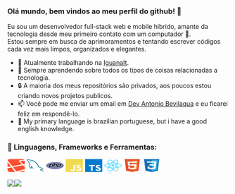 ### Olá mundo, bem vindos ao meu perfil do github! 👋
Eu sou um desenvolvedor full-stack web e mobile hibrido, amante da tecnologia desde meu primeiro contato com um computador 🤩.\
Estou sempre em busca de aprimoramentos e tentando escrever códigos cada vez mais limpos, organizados e elegantes.

- 🔭 Atualmente trabalhando na <a href="https://iguanait.com.br" target="_blank">IguanaIt</a>.</li>
- 🌱 Sempre aprendendo sobre todos os tipos de coisas relacionadas a tecnologia.</li>
- 🔒 A maioria dos meus repositórios são privados, aos poucos estou criando novos projetos publicos.</li>
- 📫 Você pode me enviar um email em [Dev Antonio Bevilaqua](mailto:tonibevila@gmail.com?subject=[Github]%20Contato) e eu ficarei feliz em respondê-lo.</li>
- 📍 My primary language is brazilian portuguese, but i have a good english knowledge.</li>

### 🔨 Linguagens, Frameworks e Ferramentas:
<div style="display: inline_block">
  <img align="center" alt="Laravel" height="30" width="40" src="https://raw.githubusercontent.com/devicons/devicon/master/icons/laravel/laravel-plain.svg">
  <img align="center" alt="Mysql" height="30" width="40" src="https://raw.githubusercontent.com/devicons/devicon/master/icons/mysql/mysql-plain.svg">
  <img align="center" alt="PHP" height="30" width="40" src="https://raw.githubusercontent.com/devicons/devicon/master/icons/php/php-original.svg">
  <img align="center" alt="Javascript" height="30" width="40" src="https://raw.githubusercontent.com/devicons/devicon/master/icons/javascript/javascript-plain.svg">
  <img align="center" alt="Typescript" height="30" width="40" src="https://raw.githubusercontent.com/devicons/devicon/master/icons/typescript/typescript-plain.svg">
  <img align="center" alt="React" height="30" width="40" src="https://raw.githubusercontent.com/devicons/devicon/master/icons/react/react-original.svg">
  <img align="center" alt="HTML" height="30" width="40" src="https://raw.githubusercontent.com/devicons/devicon/master/icons/html5/html5-original.svg">
  <img align="center" alt="CSS" height="30" width="40" src="https://raw.githubusercontent.com/devicons/devicon/master/icons/css3/css3-original.svg">
</div>

<br/>

<picture>
  <source
    srcset="https://github-readme-stats-antonio-bevilaquas-projects.vercel.app/api/top-langs/?username=Antonio-bevilaqua&layout=donut&locale=pt-br&theme=dark"
    media="(prefers-color-scheme: dark)"
  />
  <source
    srcset="https://github-readme-stats-antonio-bevilaquas-projects.vercel.app/api/top-langs/?username=Antonio-bevilaqua&layout=donut&locale=pt-br&theme=default"
    media="(prefers-color-scheme: light), (prefers-color-scheme: no-preference)"
  />
  <img align="left" src="https://github-readme-stats-antonio-bevilaquas-projects.vercel.app/api/top-langs/?username=Antonio-bevilaqua&layout=donut&locale=pt-br" />
</picture>
<picture>
  <source
    srcset="https://github-readme-stats-antonio-bevilaquas-projects.vercel.app/api?username=Antonio-bevilaqua&show_icons=true&locale=pt-br&theme=dark&show=prs_merged,prs_merged_percentage&hide_rank=&rank_icon=github"
    media="(prefers-color-scheme: dark)"
  />
  <source
    srcset="https://github-readme-stats-antonio-bevilaquas-projects.vercel.app/api?username=Antonio-bevilaqua&show_icons=true&locale=pt-br&theme=default&show=prs_merged,prs_merged_percentage&rank_icon=github"
    media="(prefers-color-scheme: light), (prefers-color-scheme: no-preference)"
  />
  <img  src="https://github-readme-stats-antonio-bevilaquas-projects.vercel.app/api?username=Antonio-bevilaqua&show_icons=true&locale=pt-br&show=prs_merged,prs_merged_percentage&rank_icon=github" />
</picture>
